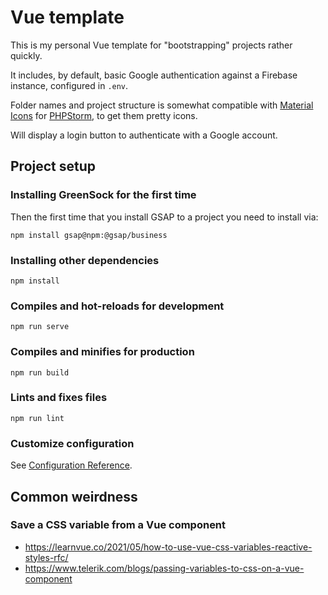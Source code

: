 # Vue template
This is my personal Vue template for "bootstrapping" projects rather quickly.

It includes, by default, basic Google authentication against a Firebase instance, configured in `.env`.

Folder names and project structure is somewhat compatible with [Material Icons](https://plugins.jetbrains.com/plugin/10044-atom-material-icons) for [PHPStorm](https://www.jetbrains.com/phpstorm/), to get them pretty icons.

Will display a login button to authenticate with a Google account.

## Project setup
### Installing GreenSock for the first time
Then the first time that you install GSAP to a project you need to install via:
```
npm install gsap@npm:@gsap/business
```

### Installing other dependencies
```
npm install
```

### Compiles and hot-reloads for development
```
npm run serve
```

### Compiles and minifies for production
```
npm run build
```

### Lints and fixes files
```
npm run lint
```

### Customize configuration
See [Configuration Reference](https://cli.vuejs.org/config/).

## Common weirdness
### Save a CSS variable from a Vue component
- https://learnvue.co/2021/05/how-to-use-vue-css-variables-reactive-styles-rfc/
- https://www.telerik.com/blogs/passing-variables-to-css-on-a-vue-component
